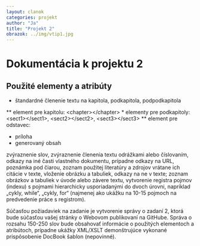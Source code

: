 ```yaml
---
layout: clanok
categories: projekt
author: "Ja"
title: "Projekt 2"
obrazok: ../img/vtip1.jpg
---
```

# Dokumentácia k projektu 2

## Použité elementy a atribúty

* štandardné členenie textu na kapitola, podkapitola, podpodkapitola

** element pre kapitolu: \<chapter\>\<\/chapter\>
	* elementy pre podkapitoly: \<sect1\>\<\/sect1\>, \<sect2\>\<\/sect2\>, \<sect3\>\<\/sect3\>
	** element pre odstavec: <para></para>

* príloha
* generovaný obsah
	
zvýraznenie slov, zvýraznenie členenia textu odrážkami alebo číslovaním,
odkazy na iné časti vlastného dokumentu, prípadne odkazy na URL,
poznámka pod čiarou,
zoznam použitej literatúry a zdrojov vrátane ich citácie v texte,
vloženie obrázku a tabuliek, odkazy na ne v texte; zoznam obrázkov a tabuliek v úvode alebo závere textu,
vytvorenie registra pojmov (indexu) s pojmami hierarchicky usporiadanými do dvoch úrovni, napríklad „cykly, while“, „cykly, for“ (najmenej ako ukážku na 10-15 pojmoch na predvedenie práce s registrom).

Súčasťou požiadaviek na zadanie je vytvorenie správy o zadaní 2, ktorá bude súčasťou vašej stránky o 
Webovom publikovaní na GitHube. Správa o rozsahu 150-250 slov bude obsahovať informácie o použitých
 elementoch a atribútoch, prípadne ukážky XML/XSLT demonštrujúce vykonané prispôsobenie DocBook šablon (nepovinné).